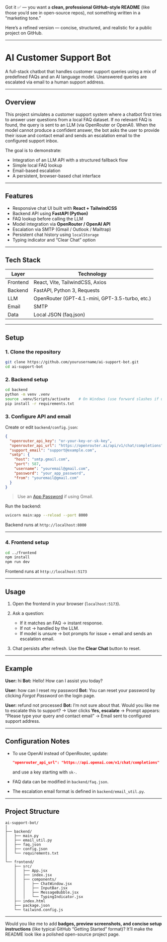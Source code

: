 Got it ✅ — you want a **clean, professional GitHub-style README** (like those you’d see in open-source repos), not something written in a “marketing tone.”

Here’s a refined version — concise, structured, and realistic for a public project on GitHub.

---

# AI Customer Support Bot

A full-stack chatbot that handles customer support queries using a mix of predefined FAQs and an AI language model.
Unanswered queries are escalated via email to a human support address.

---

## Overview

This project simulates a customer support system where a chatbot first tries to answer user questions from a local FAQ dataset.
If no relevant FAQ is found, the query is sent to an LLM (via OpenRouter or OpenAI).
When the model cannot produce a confident answer, the bot asks the user to provide their issue and contact email and sends an escalation email to the configured support inbox.

The goal is to demonstrate:

* Integration of an LLM API with a structured fallback flow
* Simple local FAQ lookup
* Email-based escalation
* A persistent, browser-based chat interface

---

## Features

* Responsive chat UI built with **React + TailwindCSS**
* Backend API using **FastAPI (Python)**
* FAQ lookup before calling the LLM
* Model integration via **OpenRouter / OpenAI API**
* Escalation via SMTP (Gmail / Outlook / Mailtrap)
* Persistent chat history using `localStorage`
* Typing indicator and “Clear Chat” option

---

## Tech Stack

| Layer    | Technology                                     |
| -------- | ---------------------------------------------- |
| Frontend | React, Vite, TailwindCSS, Axios                |
| Backend  | FastAPI, Python 3, Requests                    |
| LLM      | OpenRouter (GPT-4.1-mini, GPT-3.5-turbo, etc.) |
| Email    | SMTP                                           |
| Data     | Local JSON (faq.json)                          |

---

## Setup

### 1. Clone the repository

```bash
git clone https://github.com/yourusername/ai-support-bot.git
cd ai-support-bot
```

### 2. Backend setup

```bash
cd backend
python -m venv .venv
source .venv/Scripts/activate    # On Windows (use forward slashes if using Git Bash)
pip install -r requirements.txt
```

### 3. Configure API and email

Create or edit `backend/config.json`:

```json
{
  "openrouter_api_key": "or-your-key-or-sk-key",
  "openrouter_api_url": "https://openrouter.ai/api/v1/chat/completions",
  "support_email": "support@example.com",
  "smtp": {
    "host": "smtp.gmail.com",
    "port": 587,
    "username": "youremail@gmail.com",
    "password": "your_app_password",
    "from": "youremail@gmail.com"
  }
}
```

> Use an [App Password](https://myaccount.google.com/apppasswords) if using Gmail.

Run the backend:

```bash
uvicorn main:app --reload --port 8000
```

Backend runs at `http://localhost:8000`

---

### 4. Frontend setup

```bash
cd ../frontend
npm install
npm run dev
```

Frontend runs at `http://localhost:5173`

---

## Usage

1. Open the frontend in your browser (`localhost:5173`).
2. Ask a question:

   * If it matches an FAQ → instant response.
   * If not → handled by the LLM.
   * If model is unsure → bot prompts for issue + email and sends an escalation email.
3. Chat persists after refresh.
   Use the **Clear Chat** button to reset.

---

## Example

**User:** hi
**Bot:** Hello! How can I assist you today?

**User:** how can I reset my password
**Bot:** You can reset your password by clicking *Forgot Password* on the login page.

**User:** refund not processed
**Bot:** I’m not sure about that. Would you like me to escalate this to support?
→ User clicks **Yes, escalate**
→ Prompt appears: “Please type your query and contact email”
→ Email sent to configured support address.

---

## Configuration Notes

* To use OpenAI instead of OpenRouter, update:

  ```json
  "openrouter_api_url": "https://api.openai.com/v1/chat/completions"
  ```

  and use a key starting with `sk-`.
* FAQ data can be modified in `backend/faq.json`.
* The escalation email format is defined in `backend/email_util.py`.

---

## Project Structure

```
ai-support-bot/
│
├── backend/
│   ├── main.py
│   ├── email_util.py
│   ├── faq.json
│   ├── config.json
│   └── requirements.txt
│
└── frontend/
    ├── src/
    │   ├── App.jsx
    │   ├── index.jsx
    │   ├── components/
    │   │   ├── ChatWindow.jsx
    │   │   ├── InputBar.jsx
    │   │   ├── MessageBubble.jsx
    │   │   └── TypingIndicator.jsx
    ├── index.html
    ├── package.json
    └── tailwind.config.js
```

---



Would you like me to add **badges, preview screenshots, and concise setup instructions** (like typical GitHub “Getting Started” format)? It’ll make the README look like a polished open-source project page.
